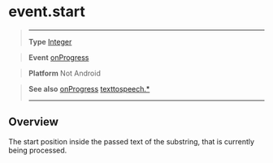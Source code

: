 # event.start

> --------------------- ------------------------------------------------------------------------------------------
> __Type__              [Integer](/type/Integer/)

> __Event__             [onProgress](/plugin/texttospeech/event/onProgress/)

> __Platform__          Not Android

> __See also__          [onProgress](/plugin/texttospeech/event/onProgress/)
>						[texttospeech.*](/plugin/texttospeech/)
> --------------------- ------------------------------------------------------------------------------------------

## Overview

The start position inside the passed text of the substring, that is currently being processed.